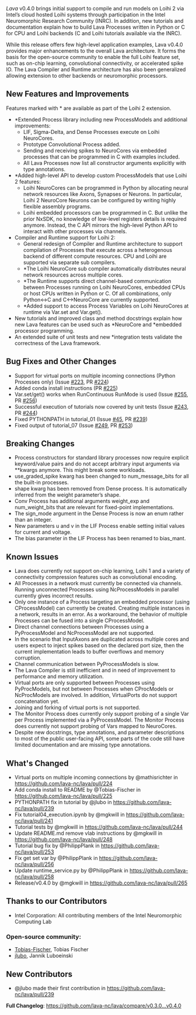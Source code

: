 _Lava_ v0.4.0 brings initial support to compile and run models on Loihi 2 via Intel’s cloud hosted Loihi systems through participation in the Intel Neuromorphic Research Community (INRC). In addition, new tutorials and documentation explain how to build Lava Processes written in Python or C for CPU and Loihi backends (C and Loihi tutorials available via the INRC). 

While this release offers few high-level application examples, Lava v0.4.0 provides major enhancements to the overall Lava architecture. It forms the basis for the open-source community to enable the full Loihi feature set, such as on-chip learning, convolutional connectivity, or accelerated spike IO. The Lava Compiler and Runtime architecture has also been generalized allowing extension to other backends or neuromorphic processors. 

## New Features and Improvements
Features marked with * are available as part of the Loihi 2 extension.
-   *Extended Process library including new ProcessModels and additional improvements:
    -   LIF, Sigma-Delta, and Dense Processes execute on Loihi NeuroCores.
    -   Prototype Convolutional Process added.
    -   Sending and receiving spikes to NeuroCores via embedded processes that can be programmed in C with examples included. 
    -   All Lava Processes now list all constructor arguments explicitly with type annotations. 
-   *Added high-level API to develop custom ProcessModels that use Loihi 2 features:
    -   Loihi NeuroCores can be programmed in Python by allocating neural network resources like Axons, Synapses or Neurons. In particular, Loihi 2 NeuroCore Neurons can be configured by writing highly flexible assembly programs.
    -   Loihi embedded processors can be programmed in C. But unlike the prior NxSDK, no knowledge of low-level registers details is required anymore. Instead, the C API mirrors the high-level Python API to interact with other processes via channels.
-   Compiler and Runtime support for Loihi 2:
    -   General redesign of Compiler and Runtime architecture to support compilation of Processes that execute across a heterogenous backend of different compute resources. CPU and Loihi are supported via separate sub compilers.
    -   *The Loihi NeuroCore sub compiler automatically distributes neural network resources across multiple cores.
    -   *The Runtime supports direct channel-based communication between Processes running on Loihi NeuroCores, embedded CPUs or host CPUs written in Python or C. Of all combinations, only Python<->C and C<->NeuroCore are currently supported.
    -   *Added support to access Process Variables on Loihi NeuroCores at runtime via Var.set and Var.get().
-   New tutorials and improved class and method docstrings explain how new Lava features can be used such as *NeuroCore and *embedded processor programming.
-   An extended suite of unit tests and new *integration tests validate the correctness of the Lava framework.


## Bug Fixes and Other Changes

-   Support for virtual ports on multiple incoming connections (Python Processes only) (Issue [#223](https://github.com/lava-nc/lava/issues/223), PR [#224](https://github.com/lava-nc/lava/pull/224))
-   Added conda install instructions (PR [#225](https://github.com/lava-nc/lava/pull/225))
-   Var.set/get() works when RunContinuous RunMode is used (Issue [#255](https://github.com/lava-nc/lava/issues/255), PR [#256](https://github.com/lava-nc/lava/pull/256)) 
-   Successful execution of tutorials now covered by unit tests (Issue [#243](https://github.com/lava-nc/lava/issues/243), PR [#244](https://github.com/lava-nc/lava/pull/244))
-   Fixed PYTHONPATH in tutorial_01 (Issue [#45](https://github.com/lava-nc/lava/issues/45), PR [#239](https://github.com/lava-nc/lava/pull/239))
-   Fixed output of tutorial_07 (Issue [#249](https://github.com/lava-nc/lava/issues/249), PR [#253](https://github.com/lava-nc/lava/pull/253))

## Breaking Changes

-   Process constructors for standard library processes now require explicit keyword/value pairs and do not accept arbitrary input arguments via **kwargs anymore. This might break some workloads.
-   use_graded_spike kwarg has been changed to num_message_bits for all the built-in processes.
-   shape kwarg has been removed from Dense process. It is automatically inferred from the weight parameter’s shape.
-   Conv Process has additional arguments weight_exp and num_weight_bits that are relevant for fixed-point implementations.
-   The sign_mode argument in the Dense Process is now an enum rather than an integer.
-   New parameters u and v in the LIF Process enable setting initial values for current and voltage.
-   The bias parameter in the LIF Process has been renamed to bias_mant.


## Known Issues

-   Lava does currently not support on-chip learning, Loihi 1 and a variety of connectivity compression features such as convolutional encoding.
-   All Processes in a network must currently be connected via channels. Running unconnected Processes using NcProcessModels in parallel currently gives incorrect results.
-   Only one instance of a Process targeting an embedded processor (using CProcessModel) can currently be created. Creating multiple instances in a network, results in an error. As a workaround, the behavior of multiple Processes can be fused into a single CProcessModel.
-   Direct channel connections between Processes using a PyProcessModel and NcProcessModel are not supported.
-   In the scenario that InputAxons are duplicated across multiple cores and users expect to inject spikes based on the declared port size, then the current implementation leads to buffer overflows and memory corruption.
-   Channel communication between PyProcessModels is slow.
-   The Lava Compiler is still inefficient and in need of improvement to performance and memory utilization.
-   Virtual ports are only supported between Processes using PyProcModels, but not between Processes when CProcModels or NcProcModels are involved. In addition, VirtualPorts do not support concatenation yet.
-   Joining and forking of virtual ports is not supported.
-   The Monitor Process does currently only support probing of a single Var per Process implemented via a PyProcessModel. The Monitor Process does currently not support probing of Vars mapped to NeuroCores.
-   Despite new docstrings, type annotations, and parameter descriptions to most of the public user-facing API, some parts of the code still have limited documentation and are missing type annotations.


## What's Changed
*   Virtual ports on multiple incoming connections by @mathisrichter in https://github.com/lava-nc/lava/pull/224
*   Add conda install to README by @Tobias-Fischer in https://github.com/lava-nc/lava/pull/225
*   PYTHONPATH fix in tutorial by @jlubo in https://github.com/lava-nc/lava/pull/239
*   Fix tutorial04_execution.ipynb by @mgkwill in https://github.com/lava-nc/lava/pull/241
*   Tutorial tests by @mgkwill in https://github.com/lava-nc/lava/pull/244
*   Update README.md remove vlab instructions by @mgkwill in https://github.com/lava-nc/lava/pull/248
*   Tutorial bug fix by @PhilippPlank in https://github.com/lava-nc/lava/pull/253
*   Fix get set var by @PhilippPlank in https://github.com/lava-nc/lava/pull/256
*   Update runtime_service.py by @PhilippPlank in https://github.com/lava-nc/lava/pull/258
*   Release/v0.4.0 by @mgkwill in https://github.com/lava-nc/lava/pull/265

## Thanks to our Contributors

-   Intel Corporation: All contributing members of the Intel Neuromorphic Computing Lab

### Open-source community: 
-   [Tobias-Fischer](https://github.com/Tobias-Fischer), Tobias Fischer 
-   [jlubo](https://github.com/jlubo), Jannik Luboeinski

## New Contributors
*  @jlubo made their first contribution in https://github.com/lava-nc/lava/pull/239

**Full Changelog**: https://github.com/lava-nc/lava/compare/v0.3.0...v0.4.0
